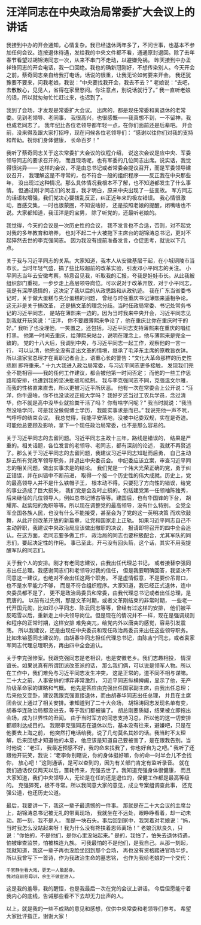 # 汪洋同志在中央政治局常委扩大会议上的讲话

我接到中办的开会通知，心情复杂。我已经退休两年多了，不问世事，也基本不参加任何会议。连按退休待遇，发给我的中央文件都不看，通通原封退回。除了去年春节看望过胡锦涛同志一次，从来不串门不走动，以避嫌免祸。
昨天接到中办孟祥锋同志的开会电话，我一口回绝。我也的确新冠刚好，不想传染别人。今天开会之前，蔡奇同志亲自给我打电话，话说的很重，让我无论如何要来开会。
我还犹豫要不要来，问我老娘，我说：“中央要找我开会，我去不去？”
老娘说：“去吧，去散散心，见见人，省得在家里憋闷。你注意点，别说话就行了。” 我一直听老娘的话，所以就匆匆忙忙赶过来，也迟到了。 

我到了会场，才发现是常委扩大会议。
出席的，都是现任常委和离退休的老常委。见到老领导、老同事，
我很高兴，也很感慨——我真想不到，一不留神，我也成老同志了。
我年纪比各位老领导都年轻一点，在你们面前还是后辈吧。
开会前，没来得及跟大家打招呼，现在问候各位老领导们：
”感谢以往你们对我的支持和帮助。祝你们身体健康，
长命百岁！”

我听了蔡奇同志关于这次常委扩大会议的议程介绍，
说这次会议是应中央、军委领导同志的要求召开的，
而且现场呢，也有军委的几位同志出席。说实话，我觉得很诧异——
这样的会议，不是由总书记或者常委会提议召开，而是军委领导建议召开，
我理解这是不寻常的，也不符合一般的组织程序——反正我在中央那些年，
没出现过这种情况。那么具体情况我根本不了解，也不知道都发生了什么事情。
但通过刚才同志们的发言，我才明白，原来中央出现了一些变故。
军方同志的话语权增强，我们党决心要拨乱反正，纠正近年来的极左错误。
我心情很激动，百感交集，一时也很蒙圈，不知说啥好，
还是按照老娘的提醒，闭嘴啥也不说。大家都知道，我汪洋是妈宝男，
除了听党的，还最听老娘的。

我觉得，今天的会议是一次历史性的会议，
我不发言也不合适，否则，对不起党对我的多年教育和培养，
也对不起二十大被拖下主席台的胡锦涛总书记，更对不起猝然去世的李克强同志。
因为我没有提前准备发言，仓促思考，就说以下几点。

关于我与习近平同志的关系。大家知道，我本人从安徽基层干起，在小城铜陵市当市长。当时年轻气盛，搞了些比较超前的改革实验，引发邓小平同志的关注。
小平同志当年去安徽考察，特意召见我，听取我的汇报，夸我是娃娃市长。从此我被组织部门重视，一步步走上高层领导岗位。可以说对于改革开放，对于小平同志，我是有深厚感情的，这决定了我以后的从政思路和从政轨迹。
我在广东当省委书记时，关于做大蛋糕与先分蛋糕的问题，
曾经与时任重庆书记薄熙来遥相争论。这无非是关于搞改革，
还是搞文革的理念分歧。当时任政局常委、书记处常务书记的习近平同志，
是站在薄熙来一边的。因为当时我来中央开会，习近平同志见到我就开玩笑说：“汪洋，
你不要跟薄熙来争论了，他在重庆比你在重庆时干的好。”
我听了也没理他，一笑置之。还包括，习近平同志支持薄熙来在重庆的唱红打黑。
他第一时间去重庆，给薄熙来站台，说明在理念上，他与薄熙来是完全一致的。
党的十八大后，我调到中央，与习近平同志一起工作，观察他的一言一行，
可以认清，他完全没有走出文革的情境，继承了毛泽东主席的原教旨衣钵。
所以温家宝总理才在离职记者会上，语重心长的警告：“文化大革命那样的历史性悲剧
即将重来。” 十九大我进入政治局常委，与习近平同志更多接触，
发现我们完全不能相容——我的任何工作建议，都会被他第一时间否定；
而他的一些工作思路和安排，也遭到我的坚决批驳和抵制。
我与李克强同志不同，克强温文尔雅，而我的性格直来直去，所以更被习近平所厌恶。
他有一次在常委会上公开说：“汪洋，你牛逼啥，你不也没读过正规大学吗？
我好歹还当过工农兵学员，念过清华，你不就是高中没毕业就捡粪干活了吗？
你有啥学问呢？” 我当时就说：“我当然没啥学问，可是我没做假博士学历，
我能实事求是而已。” 我说完他一声不吭，气呼呼的结束会议。
我总觉得，我能平安落地，没被中纪委双规，实在是奇迹。
可能他总要顾及影响，拿下一个现任政治局常委，也不是那么容易的。

关于习近平同志的去留问题。习近平同志主政十三年，路线是错误的，
结果是严重的。相关话题，各位发言的老领导、老同志，都有深刻的论述，
我就不再赘述了。那么关于习近平同志的去留问题，我建议习近平同志知耻而后勇，
自己主动辞去所有党政军领导职务，并退出中央委员会。
中纪委应该立案，审查习近平同志的相关问题，做出实事求是的结论。
我们党是一个伟大光荣正确的党，勇于纠正错误，并在纠错中不断前进，
取得一个接一个历史性的伟大成就。历史上，党的最高领导人并不是什么铁帽子王，
根本动不得。只要犯了方向性的错误，给党的事业造成了巨大损失，
我们党是会及时止损的。包括建党第一任领袖陈独秀，
后来继任的几位领导人，例如总书记博古等等。建国后，也有华国锋的下台，
胡耀邦、赵紫阳的免职等等。所以现在调整党的最高领导，没有什么特别。
全党全军全国各族人民，也没有什么不能接受，甚至会为了党的这一英明决策
而欢欣鼓舞，从此开创改革开放的新篇章，让党和国家走上正轨。
如果习近平同志自己不主动辞职，我建议中央政治局应该做出撤职的决议，
报请即将召开的四中全会追认。在这方面，老同志要多做工作，
政治局的同志也要积极配合，尤其军队的同志们，要起决定性的作用。
事已至此，开弓没有回头箭，这个话，其实不用我提醒军队的同志们。

关于我个人的安排。刚才有老同志建议，由我出任代理总书记，
或者接替李强同志出任总理。我感谢同志们和老领导对我的信任，
但是我要明确回答，我坚决不同意这一建议，也绝对不会出任这两个职务。
不是虚情假意，不是要价吊胃口，也不是水平能力不够，
而是不符合组织程序。大家知道，我已经正式退休，连中央委员都不是了，
更不是政治局委员和常委，由我代理总书记或者出任总理，是荒唐的。
以前有过先例，那是文革时期，或者文革刚结束的非常时期，
一些老一代开国元勋，比如邓小平同志、陈云同志等等，曾经有过这样的安排，
他们被平反昭雪以后，重新走上中央领导岗位。但是现在的情况并不一样，现在是强调规则和程序的正常时期，这样安排
难免突兀，给党内外以唐突的感觉，容易引发震荡。
所以我建议，还是由现任中央委员和现任政治局委员来出任这些领导职务。
比如朱镕基同志建议的，由胡春华同志担任代理总书记，由陈吉宁同志，或者袁家军同志代理总理职务，再由四中全会追认。

关于李克强惨案。我跟克强同志是老相识，也是安徽老乡。我们志趣相投，
情深谊长。如果说真有所谓团派改革派的话，
那么我们俩，可以说是领军人物。所以在工作中，我们难免与习近平同志发生冲突，
这是正常的，道不同不相与谋嘛。二十大之前，人事安排的博弈非常激烈，
习近平同志纵横捭阖，显示了他，无产阶级革命家的谋略和气概。
他先是答应由克强出任国家副主席，由我出任总理；
后来他又变卦，建议我跟克强直接退休，而由胡春华同志出任总理，
并且在主席团会议上通过了相关安排。谁知道到了二十大会场，
胡锦涛同志发现名单有变，胡春华连政治局都没进去，等于我们都被骗了。
胡总刚要质疑，结果被立即拖出会场，成为世界性的丑闻。
由于当时军方的同志支持习总，所以他的这一切安排都顺利达成目的。
我跟李克强同志在退休以后，基本没有往来，避嫌吧，只是在他要去上海之前，
他突然打电话给我，说了几句莫名其妙的话。我当时不太理解，后来回想才知道他的本意，
他应该是知道自己要被害了，是在跟我告别。当时他说：“老汪，
我最近预感不好，我的命来找我了，你也好自为之吧。”
我听了还跟他开玩笑，我说：“老李你别瞎说，你的身体挺好嘛，你的命一时半会儿不会找你，
放心吧！”这则通话，是可以查到的，因为有关部门肯定有监听录音。
就在我们通话仅仅两天以后，噩耗传来，克强去世了。我知道克强身体很健康，
而且大家知道，我们中央领导人，无论是在任的还是退位的，保健工作都是最高等级的。
克强猝死，极不寻常。所以我同意大家的意见，成立专案组调查此事，
还克强公道，也还历史公道。 

最后，我要讲一下，我这一辈子最遗憾的一件事。
那就是在二十大会议的主席台上，胡锦涛总书记被无礼的带离现场，
我就坐在不远处，眼睁睁看着，却一动未动。那一刻，我不是人，
而是一块石头。事后回到家中，我哭着对老娘说：“妈，
当时我怎么没站起来呀！我为什么没有搀扶着恩师离场！”
老娘沉默良久，只说：“你怕的，不是他们，是你心里没站起来。”
是的，我怕了，怕失去退休待遇，怕被审查监禁，怕被株连九族。
可我最怕的不是他们，是我自己。从那一刻起，我就知道，我这一辈子再也没脸坐回到那个会场，
再也没有资格踏进官场半步。所以我曾写下一首诗，作为我政治生命的墓志铭，
也作为我给老娘的一个交代：

```
千官静坐看大戏，更无一人敢起身。
愧对庭前慈母训，余生不做宦游人。
```

这是我的羞辱，我的醒悟，也是我最后一次在党的会议上讲话。
今后但愿能守着我内心的底线，告诫那些看不下去却无力出声的人。

以上，就是我的一些不成熟的意见和感想，仅供中央常委和老领导们参考。
希望大家批评指正，谢谢大家！
